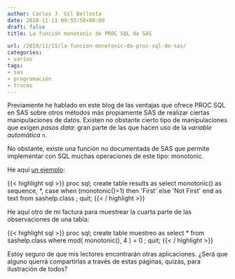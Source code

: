 ```yaml
---
author: Carlos J. Gil Bellosta
date: 2010-11-11 09:55:58+00:00
draft: false
title: La función monotonic de PROC SQL de SAS

url: /2010/11/11/la-funcion-monotonic-de-proc-sql-de-sas/
categories:
- varios
tags:
- sas
- programación
- trucos
---
```


Previamente he hablado en este blog de las ventajas que ofrece PROC SQL en SAS sobre otros métodos más propiamente SAS de realizar ciertas manipulaciones de datos. Existen no obstante cierto tipo de manipulaciones que exigen _pasos data_: gran parte de las que hacen uso de la _variable automática_ `n`.

No obstante, existe una función no documentada de SAS que permite implementar con SQL muchas operaciones de este tipo: monotonic.

He aquí [un ejemplo](http://www.amadeus.co.uk/sas-technical-services/tips-and-techniques/a-to-z-of-data-step-functions/the-monotonic-function/):


{{< highlight sql >}}
proc sql;
  create table results as
    select
      monotonic() as sequence,
      *,
      case
        when (monotonic()=1) then 'First'
        else 'Not First'
      end as text
    from sashelp.class
  ;
quit;
{{< / highlight >}}


He aquí otro de mi factura para muestrear la cuarta parte de las observaciones de una tabla:


{{< highlight sql >}}
proc sql;
  create table muestreo as
    select *
    from sashelp.class
    where mod( monotonic(), 4 ) = 0
  ;
quit;
{{< / highlight >}}


Estoy seguro de que mis lectores encontrarán otras aplicaciones. ¿Será que alguno querrá compartirlas a través de estas páginas, quizás, para ilustración de todos?
